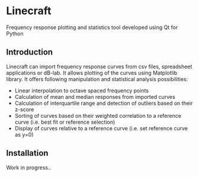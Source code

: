 # Linecraft
Frequency response plotting and statistics tool developed using Qt for Python

## Introduction
Linecraft can import frequency response curves from csv files, spreadsheet applications or dB-lab. It allows plotting of the curves using Matplotlib library. It offers following manipulation and statistical analysis possibilities:
- Linear interpolation to octave spaced frequency points
- Calculation of mean and median responses from imported curves
- Calculation of interquartile range and detection of outliers based on their z-score
- Sorting of curves based on their weighted correlation to a reference curve (i.e. best fit or reference selection)
- Display of curves relative to a reference curve (i.e. set reference curve as y=0)

## Installation
Work in progress..

